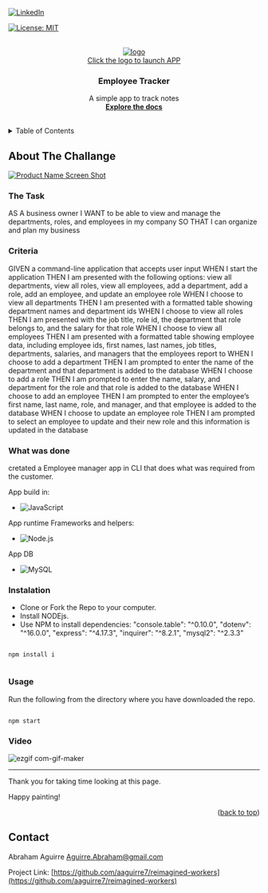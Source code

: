 <div id="top"><div>
<!--
*** This is the Readme for the Employee manager
-->

<!-- Project Shields -->

[![LinkedIn][linkedin-shield]][linkedin-url]

[![License: MIT](https://img.shields.io/badge/License-MIT-yellow.svg)](https://opensource.org/licenses/MIT)

<!-- Project Logo -->
<br />
<div align="center">
    <a href="https://github.com/aaguirre7/reimagined-workers">
        <img src="./assets/images/logo.png" alt="logo">
        <br>Click the logo to launch APP<br>
    <a/>
    <h3 align="center">
        Employee Tracker
    </h3>
    <p align="center">
        A simple app to track notes
        <br />
        <a href="https://github.com/aaguirre7/reimagined-workers">
            <strong>Explore the docs</strong>
        </a>
        <br />
        <br />
</div>

<!-- TABLE OF CONTENTS -->
<details>
  <summary>Table of Contents</summary>
  <ol>
    <li>
      <a href="#about-the-project">About The Project</a>
    </li>
    <li>
        <a href="#what-was-done"> What was done</a>
    </li>
    <li>
        <a href="#instalation"> instalation</a>
    </li>
    <li>
        <a href="#usage"> usage</a>
    </li>
    <li>
        <a href="#contact">Contact</a>
    </li>

  </ol>
</details>

<!-- ABOUT THE PROJECT -->
## About The Challange

[![Product Name Screen Shot][product-screenshot1]](./public/assets/images/screenshot_1.png)

### The Task

AS A business owner
I WANT to be able to view and manage the departments, roles, and employees in my company
SO THAT I can organize and plan my business

### Criteria

GIVEN a command-line application that accepts user input
WHEN I start the application
THEN I am presented with the following options: view all departments, view all roles, view all employees, add a department, add a role, add an employee, and update an employee role
WHEN I choose to view all departments
THEN I am presented with a formatted table showing department names and department ids
WHEN I choose to view all roles
THEN I am presented with the job title, role id, the department that role belongs to, and the salary for that role
WHEN I choose to view all employees
THEN I am presented with a formatted table showing employee data, including employee ids, first names, last names, job titles, departments, salaries, and managers that the employees report to
WHEN I choose to add a department
THEN I am prompted to enter the name of the department and that department is added to the database
WHEN I choose to add a role
THEN I am prompted to enter the name, salary, and department for the role and that role is added to the database
WHEN I choose to add an employee
THEN I am prompted to enter the employee’s first name, last name, role, and manager, and that employee is added to the database
WHEN I choose to update an employee role
THEN I am prompted to select an employee to update and their new role and this information is updated in the database

### What was done

cretated a Employee manager app in CLI that does what was required from the customer. 

App build in:  

- ![JavaScript](https://img.shields.io/badge/javascript-%23323330.svg?logo=javascript&logoColor=%23F7DF1E&style=for-the-badge)

App runtime Frameworks and helpers:

- ![Node.js ](https://img.shields.io/badge/node.js-6DA55F?logo=node.js&logoColor=white&style=for-the-badge)

App DB 
- ![MySQL](https://img.shields.io/badge/mysql-%2300f.svg?logo=mysql&logoColor=white&style=flat)

### Instalation

- Clone or Fork the Repo to your computer.
- Install NODEjs.
- Use NPM to install dependencies:
    "console.table": "^0.10.0",
    "dotenv": "^16.0.0",
    "express": "^4.17.3",
    "inquirer": "^8.2.1",
    "mysql2": "^2.3.3"

```

npm install i


```

### Usage

Run the following from the directory where you have downloaded the repo.

```

npm start

```
### Video
![ezgif com-gif-maker](https://user-images.githubusercontent.com/95892904/159818138-cccfb5a0-e444-45a9-89e7-2fd30aa8c173.gif)

-------------------------


Thank you for taking time looking at this page.

Happy painting!

<p align="right">(<a href="#top">back to top</a>)</p>

<!-- CONTACT -->
## Contact

Abraham Aguirre Aguirre.Abraham@gmail.com

Project Link: [https://github.com/aaguirre7/reimagined-workers](https://github.com/aaguirre7/reimagined-workers)

<!-- MARKDOWN LINKS & IMAGES -->
[linkedin-shield]: https://img.shields.io/badge/-LinkedIn-black.svg?style=for-the-badge&logo=linkedin&colorB=555
[linkedin-url]: https://www.linkedin.com/in/abraham-aguirre-1b237293/
[product-screenshot1]: ./assets/images/screenshot_1.png
[product-screenshot2]: ./public/

